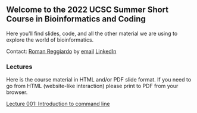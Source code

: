 ## Welcome to the 2022 UCSC Summer Short Course in Bioinformatics and Coding

Here you'll find slides, code, and all the other material we are using to explore the world of bioinformatics.

Contact: [Roman Reggiardo](https://rreggiar.github.io) by [email](mailto:rreggiar@ucsc.edu) [LinkedIn](https://www.linkedin.com/in/roman-reggiardo/) 

### Lectures

Here is the course material in HTML and/or PDF slide format.
If you need to go from HTML (website-like interaction) please print to PDF from your browser.

[Lecture 001: Introduction to command line](slides/001.html)
